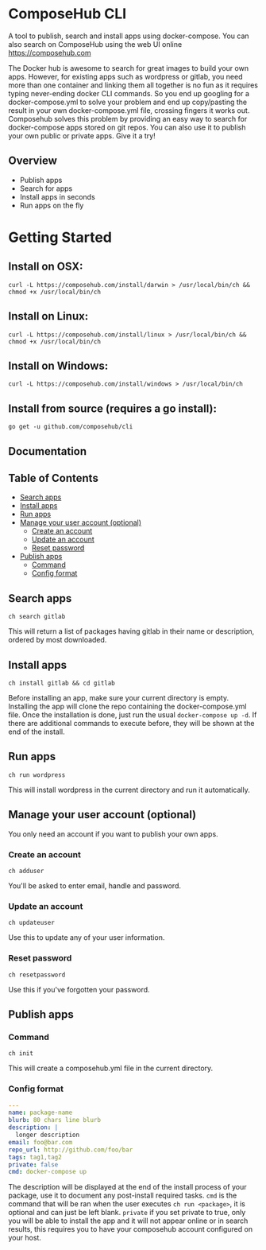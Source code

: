 # ComposeHub CLI

A tool to publish, search and install apps using docker-compose. You can also search on ComposeHub using the web UI online https://composehub.com

The Docker hub is awesome to search for great images to build your own apps.
However, for existing apps such as wordpress or gitlab, you need more than one container and linking them all together is no fun as it requires typing never-ending docker CLI commands. So you end up googling for a docker-compose.yml to solve your problem and end up copy/pasting the result in your own docker-compose.yml file, crossing fingers it works out. 
Composehub solves this problem by providing an easy way to search for docker-compose apps stored on git repos. You can also use it to publish your own public or private apps. Give it a try!


## Overview

* Publish apps
* Search for apps
* Install apps in seconds
* Run apps on the fly

# Getting Started

## Install on OSX:

```
curl -L https://composehub.com/install/darwin > /usr/local/bin/ch && chmod +x /usr/local/bin/ch
```

## Install on Linux:

```
curl -L https://composehub.com/install/linux > /usr/local/bin/ch && chmod +x /usr/local/bin/ch
```

## Install on Windows:

```
curl -L https://composehub.com/install/windows > /usr/local/bin/ch
```


## Install from source (requires a go install):

```
go get -u github.com/composehub/cli
```

## Documentation 


## Table of Contents

- [Search apps](#search-apps)
- [Install apps](#install-apps)
- [Run apps](#run-apps)
- [Manage your user account (optional)](#manage-account)
  - [Create an account](#create-an-account)
  - [Update an account](#update-an-account)
  - [Reset password](#reset-password)
- [Publish apps](#publish-apps)
  - [Command](#command)
  - [Config format](#config-format)


## Search apps

```
ch search gitlab
```

This will return a list of packages having gitlab in their name or description, ordered by most downloaded.

## Install apps

```
ch install gitlab && cd gitlab
```

Before installing an app, make sure your current directory is empty. Installing the app will clone the repo containing the docker-compose.yml file. Once the installation is done, just run the usual ```docker-compose up -d```. If there are additional commands to execute before, they will be shown at the end of the install.

## Run apps

```
ch run wordpress
```

This will install wordpress in the current directory and run it automatically.

## Manage your user account (optional)

You only need an account if you want to publish your own apps.

### Create an account

```
ch adduser
```

You'll be asked to enter email, handle and password.

### Update an account

```
ch updateuser
```

Use this to update any of your user information.


### Reset password

```
ch resetpassword
```

Use this if you've forgotten your password.

## Publish apps

### Command

```
ch init
```

This will create a composehub.yml file in the current directory.

### Config format

```yml
---
name: package-name
blurb: 80 chars line blurb
description: |
  longer description
email: foo@bar.com
repo_url: http://github.com/foo/bar
tags: tag1,tag2
private: false
cmd: docker-compose up
```

The description will be displayed at the end of the install process of your package, use it to document any post-install required tasks. ```cmd``` is the command that will be ran when the user executes ```ch run <package>```, it is optional and can just be left blank. ```private``` if you set private to true, only you will be able to install the app and it will not appear online or in search results, this requires you to have your composehub account configured on your host.
